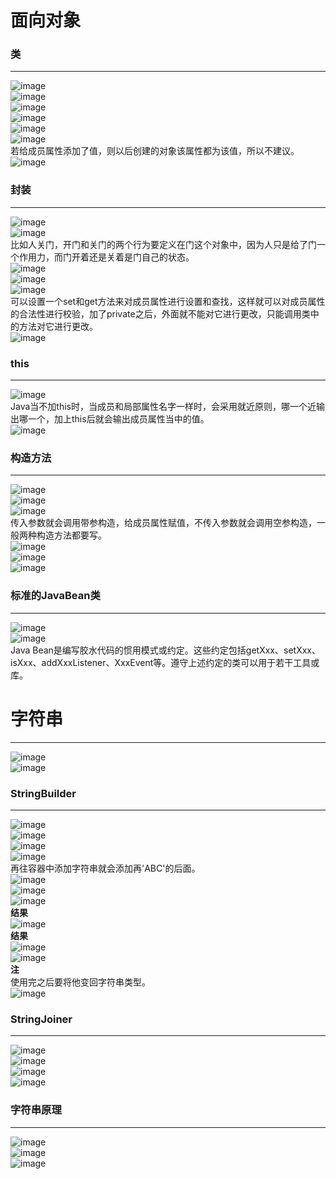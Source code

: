 # 面向对象
### 类
***  
![image](https://user-images.githubusercontent.com/96570699/200767500-0f109079-f561-4d1e-b321-1d1583c48a89.png)  
![image](https://user-images.githubusercontent.com/96570699/200767873-221fa7c4-e96c-4da9-9e9c-1cd6d98012fd.png)  
![image](https://user-images.githubusercontent.com/96570699/200768187-28fbf311-825d-46db-b0e2-fa1a8245f8e4.png)  
![image](https://user-images.githubusercontent.com/96570699/200768489-f0880d9b-0efe-4553-a28f-4962adbc3cb0.png)  
![image](https://user-images.githubusercontent.com/96570699/200769244-f57fbca5-a52d-4487-93c9-8d602ea4ba86.png)  
![image](https://user-images.githubusercontent.com/96570699/200769959-1768b35e-8ef3-486b-9b56-2864876f0bba.png)  
若给成员属性添加了值，则以后创建的对象该属性都为该值，所以不建议。  
![image](https://user-images.githubusercontent.com/96570699/200770209-9a93c249-4536-4eda-b7cf-a28dac06348c.png)  


### 封装
***  
![image](https://user-images.githubusercontent.com/96570699/200773595-1e046112-3c88-41d2-b390-a3991e2882c5.png)  
![image](https://user-images.githubusercontent.com/96570699/200776247-e333c84f-b3a6-4d27-8a87-58dcae69897c.png)  
比如人关门，开门和关门的两个行为要定义在门这个对象中，因为人只是给了门一个作用力，而门开着还是关着是门自己的状态。  
![image](https://user-images.githubusercontent.com/96570699/200777821-31f3a068-3ca2-4fb6-b64f-733e7a33f502.png)  
![image](https://user-images.githubusercontent.com/96570699/200779538-3b246c5f-f5fa-4964-9384-1f6eefeab8da.png)  
![image](https://user-images.githubusercontent.com/96570699/200780673-2ba8d39b-a91d-460f-b4f7-ffb13995ba89.png)  
可以设置一个set和get方法来对成员属性进行设置和查找，这样就可以对成员属性的合法性进行校验，加了private之后，外面就不能对它进行更改，只能调用类中的方法对它进行更改。  
![image](https://user-images.githubusercontent.com/96570699/200784175-f3f8b996-64cd-4dcb-bbe2-8e460a488848.png)  


### this
***  
![image](https://user-images.githubusercontent.com/96570699/200785584-9aab5d08-310a-4158-94a7-7287ad666890.png)   
Java当不加this时，当成员和局部属性名字一样时，会采用就近原则，哪一个近输出哪一个，加上this后就会输出成员属性当中的值。  
![image](https://user-images.githubusercontent.com/96570699/200790037-92f7455f-81df-4bc3-aca7-1e0e68369d5e.png)   


### 构造方法
***  
![image](https://user-images.githubusercontent.com/96570699/200791013-48fcd0d4-7cf0-4812-a4a1-9e541b758180.png)  
![image](https://user-images.githubusercontent.com/96570699/200792797-42b2c7ba-7d4f-49c1-a18d-343c341a09ef.png)  
![image](https://user-images.githubusercontent.com/96570699/200793595-8d853892-4f0e-4df4-8e29-afc15d343390.png)  
传入参数就会调用带参构造，给成员属性赋值，不传入参数就会调用空参构造，一般两种构造方法都要写。  
![image](https://user-images.githubusercontent.com/96570699/200794360-6476cd24-61d6-4601-8898-0af6bf027a0e.png)   
![image](https://user-images.githubusercontent.com/96570699/200795117-7fb62e98-27e7-455a-891f-9524abd22ab5.png)  
![image](https://user-images.githubusercontent.com/96570699/200795430-be3b1cbc-87a6-45fd-942b-7c3cfefa3cf9.png)   


### 标准的JavaBean类
***  
![image](https://user-images.githubusercontent.com/96570699/200987811-41604f1c-aab1-4354-8ece-4e8ac749ea7e.png)  
![image](https://user-images.githubusercontent.com/96570699/200991176-7444f487-5903-42aa-a28b-06aaa279e7a5.png)  
Java Bean是编写胶水代码的惯用模式或约定。这些约定包括getXxx、setXxx、isXxx、addXxxListener、XxxEvent等。遵守上述约定的类可以用于若干工具或库。  



# 字符串
***  
![image](https://user-images.githubusercontent.com/96570699/201052705-d9eca90e-48b8-4790-99ce-14db9e45f7e9.png)   
![image](https://user-images.githubusercontent.com/96570699/201247879-0c54fd77-1cb5-4668-8b1a-04e29ab5ca59.png)  


### StringBuilder
***  
![image](https://user-images.githubusercontent.com/96570699/202139445-646ca01c-4679-4bf1-b113-45055d390904.png)  
![image](https://user-images.githubusercontent.com/96570699/202140039-957bf5dc-9e25-40f3-901b-522d193b8b91.png)  
![image](https://user-images.githubusercontent.com/96570699/202140266-56ae50a2-b13f-4e8a-b685-068b5a888a96.png)  
![image](https://user-images.githubusercontent.com/96570699/202140752-a19e3218-ee70-4343-ab62-c86c5f3e81c1.png)   
再往容器中添加字符串就会添加再'ABC'的后面。  
![image](https://user-images.githubusercontent.com/96570699/202141545-fc81cc4f-53b6-4de0-906d-8d363990acc1.png)  
![image](https://user-images.githubusercontent.com/96570699/202144046-acd8c395-75e7-42d0-8769-6c4d6a0e5093.png)    
![image](https://user-images.githubusercontent.com/96570699/202144140-b8bec5ab-a954-4a4b-8916-c6105ee93c9a.png)  
**结果**  
![image](https://user-images.githubusercontent.com/96570699/202144293-07885dac-0c27-4979-9f13-d302724431c3.png)  
**结果**  
![image](https://user-images.githubusercontent.com/96570699/202144345-9fbb4e36-a8ae-4c42-a873-67fbf700dc4e.png)  
![image](https://user-images.githubusercontent.com/96570699/202144677-a5fe5035-b684-4be3-81b5-a3f71f0fdafe.png)  
 **注**  
 使用完之后要将他变回字符串类型。  
![image](https://user-images.githubusercontent.com/96570699/202145663-4a86dec0-bee2-4521-89a5-83baa0e469c1.png)   


### StringJoiner
***  
![image](https://user-images.githubusercontent.com/96570699/204950080-230ec11f-8136-41e0-a87a-e5e96eb2d28c.png)  
![image](https://user-images.githubusercontent.com/96570699/204950144-4ac03aa6-6db1-4a6c-b7c9-b43423f70043.png)  
![image](https://user-images.githubusercontent.com/96570699/204950213-51ae26f0-2886-466a-80de-f069bd70d3c4.png)  
![image](https://user-images.githubusercontent.com/96570699/204951300-83b05c2f-7de6-4d2d-9ade-c6874ff322cf.png)  


### 字符串原理
***  
![image](https://user-images.githubusercontent.com/96570699/204952427-c6565026-902e-4115-9590-c0fb0a53a339.png)  
![image](https://user-images.githubusercontent.com/96570699/204952790-629f2126-ae53-48cd-88e5-f68805791d9c.png)  
![image](https://user-images.githubusercontent.com/96570699/204953792-57ccbc27-2346-47e9-8e7d-def4c0aed9b4.png)  










